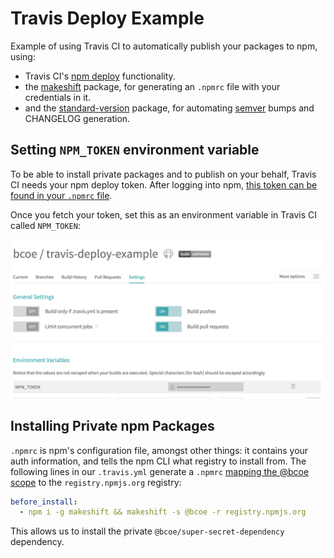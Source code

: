 # Travis Deploy Example

Example of using Travis CI to automatically publish your packages to npm, using:

* Travis CI's [npm deploy](https://docs.travis-ci.com/user/deployment/npm/) functionality.
* the [makeshift](https://github.com/nexdrew/makeshift) package, for generating an `.npmrc`
  file with your credentials in it.
* and the [standard-version](https://github.com/conventional-changelog/standard-version) package,
  for automating [semver](http://semver.org/) bumps and CHANGELOG generation.

## Setting `NPM_TOKEN` environment variable

To be able to install private packages and to publish on your behalf, Travis CI
needs your npm deploy token. After logging into npm, [this token can be found
in your `.npmrc` file](https://npme.npmjs.com/docs/workflow/travis.html#option-1-fetch-your-npm-enterprise-secret-token).

Once you fetch your token, set this as an environment variable in Travis CI called `NPM_TOKEN`:

![setting NPM_TOKEN](./screen-1.png)

## Installing Private npm Packages

`.npmrc` is npm's configuration file, amongst other things: it contains your auth information, and tells the npm
CLI what registry to install from. The following lines in our `.travis.yml` generate
a `.npmrc` [mapping the @bcoe scope](http://localhost:4000/cli/configuration.html#option-2-using-enterprise-for-private-packages-only) to the `registry.npmjs.org` registry:

```yaml
before_install:
  - npm i -g makeshift && makeshift -s @bcoe -r registry.npmjs.org
```

This allows us to install the private `@bcoe/super-secret-dependency` dependency.

